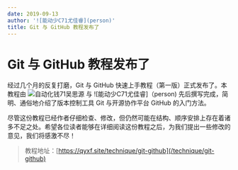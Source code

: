 ```yaml
---
date: 2019-09-13
author: '![能动少C71尤佳睿](person)'
title: Git 与 GitHub 教程发布了
---
```


# Git 与 GitHub 教程发布了

经过几个月的反复打磨，Git 与 GitHub 快速上手教程（第一版）正式发布了。本教程由 ![自动化钱71吴思源](person) 与 ![能动少C71尤佳睿]（person) 先后撰写完成，简明、通俗地介绍了版本控制工具 Git 与开源协作平台 GitHub 的入门方法。

尽管这份教程已经作者仔细检查、修改，但仍然可能在结构、顺序安排上存在着诸多不足之处。希望各位读者能够在详细阅读这份教程之后，为我们提出一些修改的意见，我们将感激不尽！

> 教程地址：[https://qyxf.site/technique/git-github](/technique/git-github)

